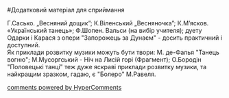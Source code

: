 <div id="hypercomments_widget" class="js-hypercomments-widget invisible"></div>


#Додатковий матеріал для сприймання

Г.Сасько. „Весняний дощик”; К.Віленський „Весняночка”; К.М’ясков. «Український танець»; Ф.Шопен. Вальси (на вибір учителя); дуету Одарки і Карася з опери "Запорожець за Дунаєм" - досить практичний і доступний.<br>
Як приклади розвитку музики можуть бути твори: М. де-Фалья "Танець вогню"; М.Мусоргський - Ніч на Лисій горі (Фрагмент); О.Бородін "Половецькі танці" теж дуже яскраві приклади розвитку музики, та найкращим зразком, гадаю, є "Болеро" М.Равеля.

<div class="js-hypercomments-container">
    <a href="http://hypercomments.com" class="hc-link" title="comments widget">comments powered by HyperComments</a>
</div>